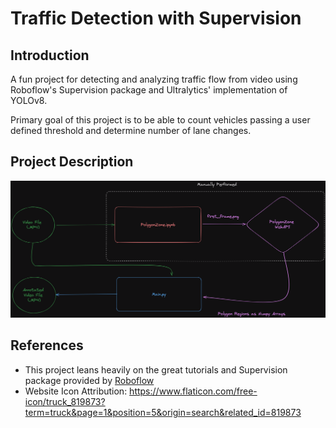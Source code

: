 # Traffic Detection with Supervision

## Introduction

A fun project for detecting and analyzing traffic flow from video using Roboflow's Supervision package and Ultralytics' implementation of YOLOv8.

Primary goal of this project is to be able to count vehicles passing a user defined threshold and determine number of lane changes. 

## Project Description

![](images/traffic-detection-code-flow.png)
## References

- This project leans heavily on the great tutorials and Supervision package provided by [Roboflow](https://roboflow.com/)
- Website Icon Attribution: https://www.flaticon.com/free-icon/truck_819873?term=truck&page=1&position=5&origin=search&related_id=819873

